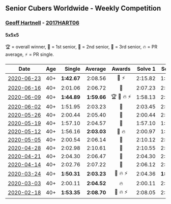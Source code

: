 ## Senior Cubers Worldwide - Weekly Competition
### [Geoff Hartnell](../geoff_hartnell.md) - [2017HART06](https://www.worldcubeassociation.org/persons/2017HART06?event=555)
#### 5x5x5

🏆 = overall winner, 🥇 = 1st senior, 🥈 = 2nd senior, 🥉 = 3rd senior, 🔥 = PR average, ⚡ = PR single.

| Date | Age | Single | Average | Awards | Solve 1 | Solve 2 | Solve 3 | Solve 4 | Solve 5 | Video |
| :--: | :--: | --: | --: | :--: | --: | --: | --: | --: | --: | :-- |
| [<span style="white-space: nowrap">2020-06-23</span>](../../results/555/2020-06-23.md) | 40+ | **1:42.67** | 2:08.56 | <span style="white-space: nowrap">🥈 ⚡</span> | 2:15.82 | 1:59.85 | **1:42.67** | 2:10.46 | 2:15.38 | [Link](https://www.facebook.com/events/268636114456043/permalink/270237950962526/) |
| [<span style="white-space: nowrap">2020-06-16</span>](../../results/555/2020-06-16.md) | 40+ | 2:01.06 | 2:06.72 | 🥉 | 2:07.23 | 2:06.06 | 2:06.88 | 2:01.06 | 2:10.80 | [Link](https://www.facebook.com/events/256188575607890/permalink/257650645461683/) |
| [<span style="white-space: nowrap">2020-06-09</span>](../../results/555/2020-06-09.md) | 40+ | **1:44.89** | **1:59.66** | <span style="white-space: nowrap">🏆 🥇 🔥 ⚡</span> | 1:58.13 | 2:10.08 | 2:00.45 | **1:44.89** | 2:00.41 | [Link](https://www.facebook.com/events/1130228284009045/permalink/1131991020499438/) |
| [<span style="white-space: nowrap">2020-06-02</span>](../../results/555/2020-06-02.md) | 40+ | 1:51.95 | 2:03.23 | 🥈 | 2:03.45 | 2:05.30 | 1:51.95 | 2:18.46 | 2:00.93 | [Link](https://www.facebook.com/events/573401076937046/permalink/575080210102466/) |
| [<span style="white-space: nowrap">2020-05-26</span>](../../results/555/2020-05-26.md) | 40+ | 2:00.44 | 2:05.40 | 🥈 | 2:00.44 | 2:07.40 | 2:03.58 | 2:05.46 | 2:07.15 | [Link](https://www.facebook.com/events/637852836799991/permalink/639012983350643/) |
| [<span style="white-space: nowrap">2020-05-19</span>](../../results/555/2020-05-19.md) | 40+ | 1:57.10 | 2:04.57 | 🥉 | 1:57.10 | 1:59.96 | 2:03.42 | 2:10.35 | 2:21.80 | [Link](https://www.facebook.com/events/201300894172579/permalink/202443604058308/) |
| [<span style="white-space: nowrap">2020-05-12</span>](../../results/555/2020-05-12.md) | 40+ | 1:56.16 | **2:03.03** | <span style="white-space: nowrap">🥈 🔥</span> | 2:00.97 | 1:56.16 | 1:57.48 | 2:18.55 | 2:10.65 | [Link](https://www.facebook.com/events/276138643524223/permalink/277677353370352/) |
| [<span style="white-space: nowrap">2020-05-05</span>](../../results/555/2020-05-05.md) | 40+ | 2:00.54 | 2:06.14 | 🥈 | 2:10.12 | 2:06.18 | 2:09.18 | 2:03.07 | 2:00.54 | [Link](https://www.facebook.com/events/557526585195168/permalink/559113201703173/) |
| [<span style="white-space: nowrap">2020-04-28</span>](../../results/555/2020-04-28.md) | 40+ | 2:02.98 | 2:10.61 | 🥈 | 2:10.55 | 2:09.63 | 2:02.98 | 2:16.34 | 2:11.67 | [Link](https://www.facebook.com/events/543220986391837/permalink/546335199413749/) |
| [<span style="white-space: nowrap">2020-04-21</span>](../../results/555/2020-04-21.md) | 40+ | 2:04.30 | 2:06.47 | 🥇 | 2:04.30 | 2:14.74 | 2:09.73 | 2:04.97 | 2:04.71 | [Link](https://www.facebook.com/events/538096063773916/permalink/542682863315236/) |
| [<span style="white-space: nowrap">2020-04-14</span>](../../results/555/2020-04-14.md) | 40+ | 2:02.76 | 2:07.22 | 🥈 | 2:06.12 | 2:02.76 | 2:28.16 | 2:10.79 | 2:04.75 | [Link](https://www.facebook.com/events/1400953806773430/permalink/1403512099850934/) |
| [<span style="white-space: nowrap">2020-03-24</span>](../../results/555/2020-03-24.md) | 40+ | **1:50.31** | **2:03.23** | <span style="white-space: nowrap">🥈 🔥 ⚡</span> | 2:04.36 | **1:50.31** | 2:21.19 | 2:03.89 | 2:01.45 | [Link](https://www.facebook.com/events/5078365835514885/permalink/5101262129891922/) |
| [<span style="white-space: nowrap">2020-03-03</span>](../../results/555/2020-03-03.md) | 40+ | 2:00.11 | **2:04.52** | 🔥 | 2:00.11 | 2:10.94 | 2:04.80 | 2:04.61 | 2:04.17 | [Link](https://www.facebook.com/events/2637344919882558/permalink/2639227679694282/) |
| [<span style="white-space: nowrap">2020-02-18</span>](../../results/555/2020-02-18.md) | 40+ | **1:53.35** | **2:08.70** | <span style="white-space: nowrap">🥉 🔥 ⚡</span> | 2:08.05 | 2:11.49 | 2:09.36 | **1:53.35** | 2:08.68 | [Link](https://www.facebook.com/events/538921670053895/permalink/540734073205988/) |


<!-- Global site tag (gtag.js) - Google Analytics -->
<script async src="https://www.googletagmanager.com/gtag/js?id=UA-86348435-3"></script>
<script>window.dataLayer = window.dataLayer || []; function gtag() {dataLayer.push(arguments);} gtag('js', new Date()); gtag('config', 'UA-86348435-3');</script>
